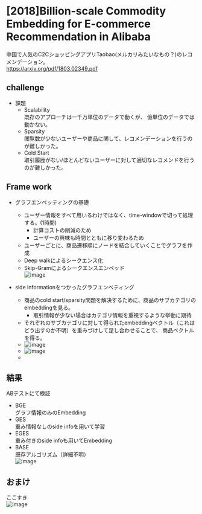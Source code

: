 # [2018]Billion-scale Commodity Embedding for E-commerce Recommendation in Alibaba  
中国で人気のC2CショッピングアプリTaobao(メルカリみたいなもの？)のレコメンデーション。  
https://arxiv.org/pdf/1803.02349.pdf
  
## challenge  
- 課題
  - Scalability  
    既存のアプローチは一千万単位のデータで動くが、
    億単位のデータでは動かない。
  - Sparsity  
    閲覧数が少ないユーザーや商品に関して、レコメンデーションを行うのが難しかった。  
  - Cold Start  
    取引履歴がない/ほとんどないユーザーに対して適切なレコメンドを行うのが難しかった。  
    
## Frame work  
- グラフエンベッティングの基礎  
  - ユーザー情報をすべて用いるわけではなく、time-windowで切って処理する。(1時間) 
    - 計算コストの削減のため
    - ユーザーの興味も時間とともに移り変わるため  
  - ユーザーごとに、商品遷移順にノードを結合していくことでグラフを作成  
  - Deep walkによるシークエンス化
  - Skip-Gramによるシークエンスエンベッド  
  ![image](https://user-images.githubusercontent.com/54636129/202562785-16badfe4-162a-45f9-a420-0cce9ff1ea29.png)  

- side informationをつかったグラフエンベティング  
  - 商品のcold start/sparsity問題を解決するために、商品のサブカテゴリのembeddingを見る。  
    - 取引情報が少ない場合はカテゴリ情報を重視するような挙動に期待
  - それぞれのサブカテゴリに対して得られたembeddingベクトル（これはどう出すのか不明）を重みづけして足し合わせることで、
  商品ベクトルを得る。
  - ![image](https://user-images.githubusercontent.com/54636129/202564610-05b6367a-1422-4957-899c-46533a6793a9.png)  
  - ![image](https://user-images.githubusercontent.com/54636129/202565249-314ba924-fc19-42fb-bb87-202165b69555.png)
  - 

## 結果  
ABテストにて検証  

- BGE  
  グラフ情報のみのEmbedding  
- GES  
  重み情報なしのside infoを用いて学習
- EGES  
  重み付きのside infoも用いてEmbedding
- BASE  
  既存アルゴリズム（詳細不明）  
![image](https://user-images.githubusercontent.com/54636129/202568181-a20c923a-77e9-4902-ad5a-e9a01529a87f.png)

## おまけ  
ここすき  
![image](https://user-images.githubusercontent.com/54636129/202567994-9a707d83-0ea5-4f2a-991d-350d86fbedad.png)
